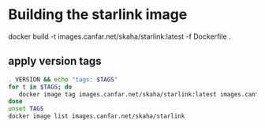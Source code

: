 # Building the starlink image
docker build -t images.canfar.net/skaha/starlink:latest -f Dockerfile .

## apply version tags
```bash
. VERSION && echo "tags: $TAGS" 
for t in $TAGS; do
   docker image tag images.canfar.net/skaha/starlink:latest images.canfar.net/skaha/starlink:$t
done
unset TAGS
docker image list images.canfar.net/skaha/starlink
```
